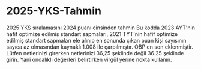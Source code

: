 # 2025-YKS-Tahmin
2025 YKS sıralamasını 2024 puanı cinsinden tahmin
Bu kodda 2023 AYT'nin hafif optimize edilmiş standart sapmaları, 2021 TYT'nin hafif optimize edilmiş standart sapmaları ele alınıp en sonunda çıkan puan kişi sayısının sayıca az olmasından kaynaklı 1.008 ile çarpılmıştır. OBP en son eklenmiştir.
Lütfen netlerinizi girerken netlerinizi 36,25 şeklinde değil 36.25 şeklinde girin. Yani ondalıklı değerleri belirtirken virgül yerine nokta kullanın.
